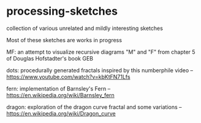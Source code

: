 # processing-sketches
collection of various unrelated and mildly interesting sketches


Most of these sketches are works in progress

MF: an attempt to visualize recursive diagrams "M" and "F" from chapter 5 of Douglas Hofstadter's book GEB

dots: procedurally generated fractals inspired by this numberphile video – https://www.youtube.com/watch?v=kbKtFN71Lfs

fern: implementation of Barnsley's Fern – https://en.wikipedia.org/wiki/Barnsley_fern

dragon: exploration of the dragon curve fractal and some variations – https://en.wikipedia.org/wiki/Dragon_curve

